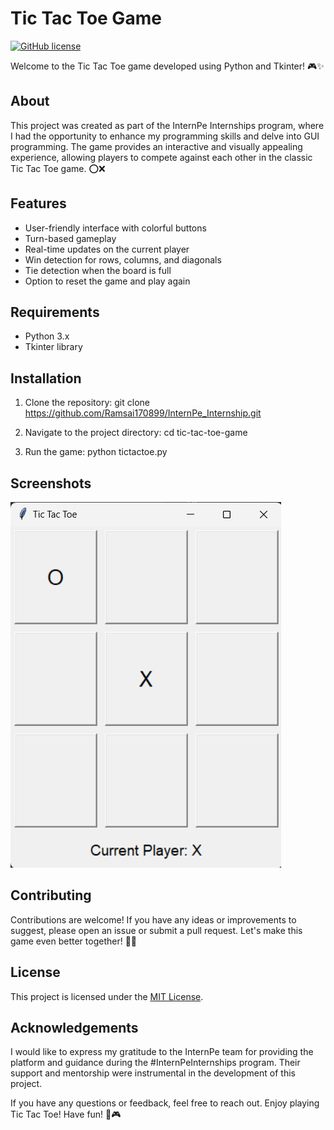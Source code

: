 # Tic Tac Toe Game
[![GitHub license](https://img.shields.io/badge/license-MIT-blue.svg)](https://github.com/your-username/tic-tac-toe-game/blob/main/LICENSE)

Welcome to the Tic Tac Toe game developed using Python and Tkinter! 🎮✨

## About
This project was created as part of the InternPe Internships program, where I had the opportunity to enhance my programming skills and delve into GUI programming. The game provides an interactive and visually appealing experience, allowing players to compete against each other in the classic Tic Tac Toe game. ⭕️❌

## Features
- User-friendly interface with colorful buttons
- Turn-based gameplay
- Real-time updates on the current player
- Win detection for rows, columns, and diagonals
- Tie detection when the board is full
- Option to reset the game and play again

## Requirements
- Python 3.x
- Tkinter library

## Installation
1. Clone the repository:
git clone https://github.com/Ramsai170899/InternPe_Internship.git

2. Navigate to the project directory:
cd tic-tac-toe-game

3. Run the game:
python tictactoe.py


## Screenshots
![Gameplay Screenshot](TTT.png)

## Contributing
Contributions are welcome! If you have any ideas or improvements to suggest, please open an issue or submit a pull request. Let's make this game even better together! 🤝💡

## License
This project is licensed under the [MIT License](https://github.com/your-username/tic-tac-toe-game/blob/main/LICENSE).

## Acknowledgements
I would like to express my gratitude to the InternPe team for providing the platform and guidance during the #InternPeInternships program. Their support and mentorship were instrumental in the development of this project.

If you have any questions or feedback, feel free to reach out. Enjoy playing Tic Tac Toe! Have fun! 🎉🎮
